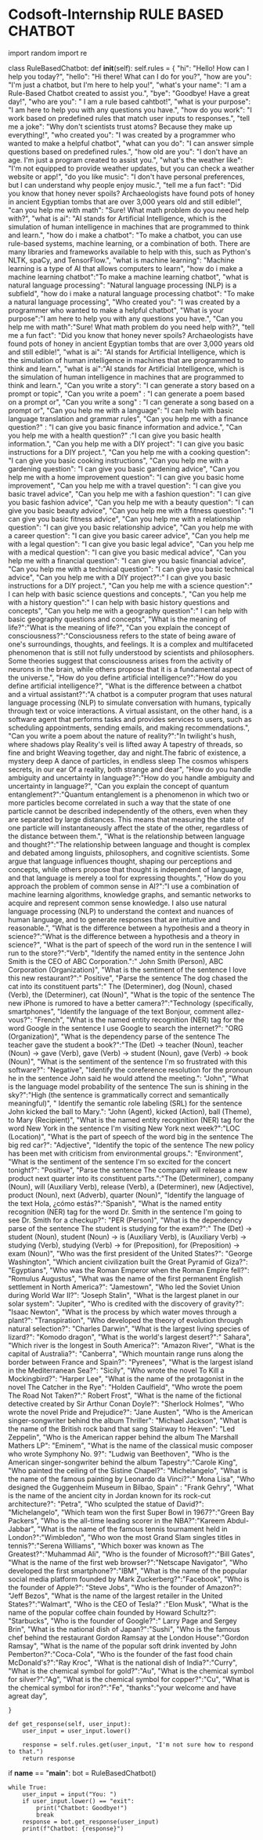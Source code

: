 # Codsoft-Internship RULE BASED CHATBOT
import random
import re

class RuleBasedChatbot:
    def __init__(self):
        self.rules = {
            "hi": "Hello! How can I help you today?",
            "hello": "Hi there! What can I do for you?",
            "how are you": "I'm just a chatbot, but I'm here to help you!",
            "what's your name": "I am a Rule-Based Chatbot created to assist you.",
            "bye": "Goodbye! Have a great day!",
            "who are you": " I am a rule based cahtbot!",
            "what is your purpose": "I am here to help you with any questions you have.",
            "how do you work": "I work based on predefined rules that match user inputs to responses.",
            "tell me a joke": "Why don't scientists trust atoms? Because they make up everything!",
            "who created you": "I was created by a programmer who wanted to make a helpful chatbot",
            "what can you do": "I can answer simple questions based on predefined rules.",
            "how old are you": "I don't have an age. I'm just a program created to assist you.",
            "what's the weather like": "I'm not equipped to provide weather updates, but you can check a weather website or app!",
            "do you like music": "I don't have personal preferences, but I can understand why people enjoy music.",
            "tell me a fun fact": "Did you know that honey never spoils? Archaeologists have found pots of honey in ancient Egyptian tombs that are over 3,000 years old and still edible!",
            "can you help me with math": "Sure! What math problem do you need help with?",
            "what is ai": "AI stands for Artificial Intelligence, which is the simulation of human intelligence in machines that are programmed to think and learn.",
            "how do i make a chatbot": "To make a chatbot, you can use rule-based systems, machine learning, or a combination of both. There are many libraries and frameworks available to help with this, such as Python's NLTK, spaCy, and TensorFlow.",
            "what is machine learning": "Machine learning is a type of AI that allows computers to learn",
            "how do i make a machine learning chatbot":"To make a machine learning chatbot",
            "what is natural language processing": "Natural language processing (NLP) is a subfield",
            "how do i make a natural language processing chatbot": "To make a natural language processing",
            "Who created you": "I was created by a programmer who wanted to make a helpful chatbot",
            "What is your purpose":"I am here to help you with any questions you have.",
            "Can you help me with math":"Sure! What math problem do you need help with?",
            "tell me a fun fact": "Did you know that honey never spoils? Archaeologists have found pots of honey in ancient Egyptian tombs that are over 3,000 years old and still edible!",
            "what is ai": "AI stands for Artificial Intelligence, which is the simulation of human intelligence in machines that are programmed to think and learn.",
            "what is ai":"AI stands for Artificial Intelligence, which is the simulation of human intelligence in machines that are programmed to think and learn.",
            "Can you write a story": "I can generate a story based on a prompt or topic",
            "Can you write a poem" : "I can generate a poem based on a prompt or",
            "Can you write a song" : "I can generate a song based on a prompt or",
            "Can you help me with a language": "I can help with basic language translation and grammar rules",
            "Can you help me with a finance question?" : "I can give you basic finance information and advice.",
            "Can you help me with a health question?" :"I can give you basic health information.",
            "Can you help me with a DIY project": "I can give you basic instructions for a DIY project.",
            "Can you help me with a cooking question": "I can give you basic cooking instructions",
            "Can you help me with a gardening question": "I can give you basic gardening advice",
            "Can you help me with a home improvement question": "I can give you basic home improvement",
            "Can you help me with a travel question": "I can give you basic travel advice",
            "Can you help me with a fashion question": "I can give you basic fashion advice",
            "Can you help me with a beauty question": "I can give you basic beauty advice",
            "Can you help me with a fitness question": "I can give you basic fitness advice",
            "Can you help me with a relationship question": "I can give you basic relationship advice",
            "Can you help me with a career question": "I can give you basic career advice",
            "Can you help me with a legal question": "I can give you basic legal advice",
            "Can you help me with a medical question": "I can give you basic medical advice",
            "Can you help me with a financial question": "I can give you basic financial advice",
            "Can you help me with a technical question": "I can give you basic technical advice",
            "Can you help me with a DIY project?":" I can give you basic instructions for a DIY project.",
            "Can you help me with a science question":" I can help with basic science questions and concepts.",
            "Can you help me with a history question":" I can help with basic history questions and concepts",
            "Can you help me with a geography question":" I can help with basic geography questions and concepts",
            "What is the meaning of life?":"What is the meaning of life?",
            "Can you explain the concept of consciousness?":"Consciousness refers to the state of being aware of one's surroundings, thoughts, and feelings. It is a complex and multifaceted phenomenon that is still not fully understood by scientists and philosophers. Some theories suggest that consciousness arises from the activity of neurons in the brain, while others propose that it is a fundamental aspect of the universe.",
            "How do you define artificial intelligence?":"How do you define artificial intelligence?",
            "What is the difference between a chatbot and a virtual assistant?":"A chatbot is a computer program that uses natural language processing (NLP) to simulate conversation with humans, typically through text or voice interactions. A virtual assistant, on the other hand, is a software agent that performs tasks and provides services to users, such as scheduling appointments, sending emails, and making recommendations.",
            "Can you write a poem about the nature of reality?":"In twilight's hush, where shadows play Reality's veil is lifted away A tapestry of threads, so fine and bright Weaving together, day and night.The fabric of existence, a mystery deep A dance of particles, in endless sleep The cosmos whispers secrets, in our ear Of a reality, both strange and dear",
            "How do you handle ambiguity and uncertainty in language?":"How do you handle ambiguity and uncertainty in language?",
            "Can you explain the concept of quantum entanglement?":"Quantum entanglement is a phenomenon in which two or more particles become correlated in such a way that the state of one particle cannot be described independently of the others, even when they are separated by large distances. This means that measuring the state of one particle will instantaneously affect the state of the other, regardless of the distance between them.",
            "What is the relationship between language and thought?":"The relationship between language and thought is complex and debated among linguists, philosophers, and cognitive scientists. Some argue that language influences thought, shaping our perceptions and concepts, while others propose that thought is independent of language, and that language is merely a tool for expressing thoughts.",
            "How do you approach the problem of common sense in AI?":"I use a combination of machine learning algorithms, knowledge graphs, and semantic networks to acquire and represent common sense knowledge. I also use natural language processing (NLP) to understand the context and nuances of human language, and to generate responses that are intuitive and reasonable.",
            "What is the difference between a hypothesis and a theory in science?":"What is the difference between a hypothesis and a theory in science?",
            "What is the part of speech of the word run in the sentence I will run to the store?":"Verb",
            "Identify the named entity in the sentence John Smith is the CEO of ABC Corporation.":" John Smith (Person), ABC Corporation (Organization)",
            "What is the sentiment of the sentence I love this new restaurant?":" Positive",
            "Parse the sentence The dog chased the cat into its constituent parts":" The (Determiner), dog (Noun), chased (Verb), the (Determiner), cat (Noun)",
            "What is the topic of the sentence The new iPhone is rumored to have a better camera?":"Technology (specifically, smartphones",
            "Identify the language of the text Bonjour, comment allez-vous?": "French",
            "What is the named entity recognition (NER) tag for the word Google in the sentence I use Google to search the internet?": "ORG (Organization)",
            "What is the dependency parse of the sentence The teacher gave the student a book?":"The (Det) -> teacher (Noun), teacher (Noun) -> gave (Verb), gave (Verb) -> student (Noun), gave (Verb) -> book (Noun)",
            "What is the sentiment of the sentence I'm so frustrated with this software?": "Negative",
            "Identify the coreference resolution for the pronoun he in the sentence John said he would attend the meeting.": "John",
            "What is the language model probability of the sentence The sun is shining in the sky?":"High (the sentence is grammatically correct and semantically meaningful)",
            " Identify the semantic role labeling (SRL) for the sentence John kicked the ball to Mary.": "John (Agent), kicked (Action), ball (Theme), to Mary (Recipient)",
            "What is the named entity recognition (NER) tag for the word New York in the sentence I'm visiting New York next week?":"LOC (Location)",
            "What is the part of speech of the word big in the sentence The big red car?": "Adjective",
            "Identify the topic of the sentence The new policy has been met with criticism from environmental groups.": "Environment",
            "What is the sentiment of the sentence I'm so excited for the concert tonight?": "Positive",
            "Parse the sentence The company will release a new product next quarter into its constituent parts.":"The (Determiner), company (Noun), will (Auxiliary Verb), release (Verb), a (Determiner), new (Adjective), product (Noun), next (Adverb), quarter (Noun)",
            "Identify the language of the text Hola, ¿cómo estás?":"Spanish",
            "What is the named entity recognition (NER) tag for the word Dr. Smith in the sentence I'm going to see Dr. Smith for a checkup?": "PER (Person)",
            "What is the dependency parse of the sentence The student is studying for the exam?":" The (Det) -> student (Noun), student (Noun) -> is (Auxiliary Verb), is (Auxiliary Verb) -> studying (Verb), studying (Verb) -> for (Preposition), for (Preposition) -> exam (Noun)",
            "Who was the first president of the United States?": "George Washington",
            "Which ancient civilization built the Great Pyramid of Giza?": "Egyptians",
            "Who was the Roman Emperor when the Roman Empire fell?": "Romulus Augustus",
            "What was the name of the first permanent English settlement in North America?": "Jamestown",
            "Who led the Soviet Union during World War II?": "Joseph Stalin",
            "What is the largest planet in our solar system": "Jupiter",
            "Who is credited with the discovery of gravity?": "Isaac Newton",
            "What is the process by which water moves through a plant?": "Transpiration",
            "Who developed the theory of evolution through natural selection?": "Charles Darwin",
            "What is the largest living species of lizard?": "Komodo dragon",
            "What is the world's largest desert?":" Sahara",
            "Which river is the longest in South America?": "Amazon River",
            "What is the capital of Australia?": "Canberra",
            "Which mountain range runs along the border between France and Spain?": "Pyrenees",
            "What is the largest island in the Mediterranean Sea?": "Sicily",
            "Who wrote the novel To Kill a Mockingbird?": "Harper Lee",
            "What is the name of the protagonist in the novel The Catcher in the Rye": "Holden Caulfield",
            "Who wrote the poem The Road Not Taken?":" Robert Frost",
            "What is the name of the fictional detective created by Sir Arthur Conan Doyle?": "Sherlock Holmes",
            "Who wrote the novel Pride and Prejudice?": "Jane Austen",
            "Who is the American singer-songwriter behind the album Thriller": "Michael Jackson",
            "What is the name of the British rock band that sang Stairway to Heaven": "Led Zeppelin",
            "Who is the American rapper behind the album The Marshall Mathers LP": "Eminem",
            "What is the name of the classical music composer who wrote Symphony No. 9?": "Ludwig van Beethoven",
            "Who is the American singer-songwriter behind the album Tapestry":"Carole King",
            "Who painted the ceiling of the Sistine Chapel?": "Michelangelo",
            "What is the name of the famous painting by Leonardo da Vinci?":" Mona Lisa",
            "Who designed the Guggenheim Museum in Bilbao, Spain" : "Frank Gehry",
            "What is the name of the ancient city in Jordan known for its rock-cut architecture?": "Petra",
            "Who sculpted the statue of David?": "Michelangelo",
            "Which team won the first Super Bowl in 1967?":"Green Bay Packers",
            "Who is the all-time leading scorer in the NBA?":"Kareem Abdul-Jabbar",
            "What is the name of the famous tennis tournament held in London?":"Wimbledon",
            "Who won the most Grand Slam singles titles in tennis?":"Serena Williams",
            "Which boxer was known as The Greatest?":"Muhammad Ali",
            "Who is the founder of Microsoft?":"Bill Gates",
            "What is the name of the first web browser?":"Netscape Navigator",
            "Who developed the first smartphone?":"IBM",
            "What is the name of the popular social media platform founded by Mark Zuckerberg?":"Facebook",
            "Who is the founder of Apple?": "Steve Jobs",
            "Who is the founder of Amazon?": "Jeff Bezos",
            "What is the name of the largest retailer in the United States?":"Walmart",
            "Who is the CEO of Tesla?" :"Elon Musk",
            "What is the name of the popular coffee chain founded by Howard Schultz?": "Starbucks",
            "Who is the founder of Google?":" Larry Page and Sergey Brin",
            "What is the national dish of Japan?":"Sushi",
            "Who is the famous chef behind the restaurant Gordon Ramsay at the London House":"Gordon Ramsay",
            "What is the name of the popular soft drink invented by John Pemberton?":"Coca-Cola",
            "Who is the founder of the fast food chain McDonald's?":"Ray Kroc",
            "What is the national dish of India?":"Curry",
            "What is the chemical symbol for gold?":"Au",
            "What is the chemical symbol for silver?":"Ag",
            "What is the chemical symbol for copper?":"Cu",
            "What is the chemical symbol for iron?":"Fe",
            "thanks":"your welcome and have agreat day",

    }
    
    def get_response(self, user_input):
        user_input = user_input.lower()
        
        response = self.rules.get(user_input, "I'm not sure how to respond to that.")
        return response

if __name__ == "__main__":
    bot = RuleBasedChatbot()
    
    
    while True:
        user_input = input("You: ")
        if user_input.lower() == "exit":
            print("Chatbot: Goodbye!")
            break
        response = bot.get_response(user_input)
        print(f"Chatbot: {response}")
